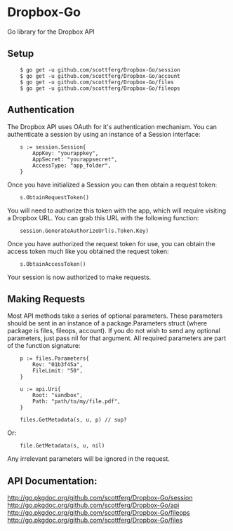 Dropbox-Go
==========

Go library for the Dropbox API

## Setup

        $ go get -u github.com/scottferg/Dropbox-Go/session
        $ go get -u github.com/scottferg/Dropbox-Go/account
        $ go get -u github.com/scottferg/Dropbox-Go/files
        $ go get -u github.com/scottferg/Dropbox-Go/fileops

## Authentication

The Dropbox API uses OAuth for it's authentication mechanism. You can authenticate
a session by using an instance of a Session interface:

        s := session.Session{
            AppKey: "yourappkey",
            AppSecret: "yourappsecret",
            AccessType: "app_folder",
        }

Once you have initialized a Session you can then obtain a request token:

        s.ObtainRequestToken()

You will need to authorize this token with the app, which will require visiting
a Dropbox URL. You can grab this URL with the following function:

        session.GenerateAuthorizeUrl(s.Token.Key)

Once you have authorized the request token for use, you can obtain the access token
much like you obtained the request token:

        s.ObtainAccessToken()

Your session is now authorized to make requests.

## Making Requests

Most API methods take a series of optional parameters. These parameters should be sent in an instance of a
package.Parameters struct (where package is files, fileops, account). If you do not wish to send any optional
parameters, just pass nil for that argument. All required parameters are part of the function signature:

        p := files.Parameters{
            Rev: "01b3f45a",
            FileLimit: "50",
        }

        u := api.Uri{
            Root: "sandbox",
            Path: "path/to/my/file.pdf",
        }

        files.GetMetadata(s, u, p) // sup?

Or:

        file.GetMetadata(s, u, nil)

Any irrelevant parameters will be ignored in the request.

## API Documentation:

http://go.pkgdoc.org/github.com/scottferg/Dropbox-Go/session
http://go.pkgdoc.org/github.com/scottferg/Dropbox-Go/api
http://go.pkgdoc.org/github.com/scottferg/Dropbox-Go/fileops
http://go.pkgdoc.org/github.com/scottferg/Dropbox-Go/files
